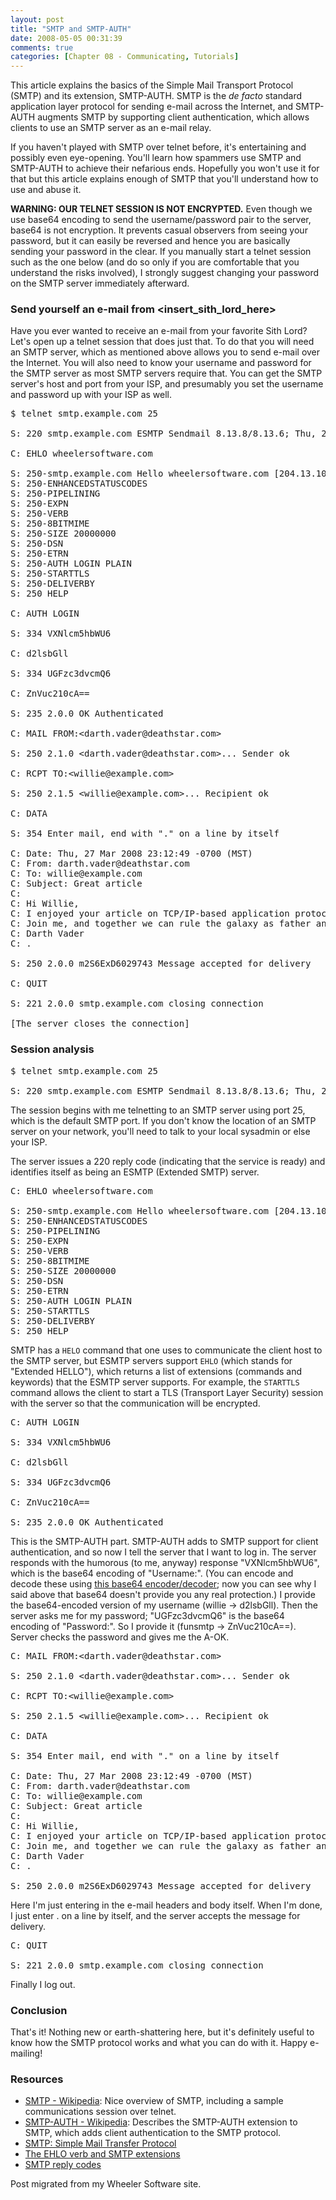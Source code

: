 ```yaml
---
layout: post
title: "SMTP and SMTP-AUTH"
date: 2008-05-05 00:31:39
comments: true
categories: [Chapter 08 - Communicating, Tutorials]
---
```

This article explains the basics of the Simple Mail Transport Protocol (SMTP) and its extension, SMTP-AUTH. SMTP is the <i>de facto</i> standard application layer protocol for sending e-mail across the Internet, and SMTP-AUTH augments SMTP by supporting client authentication, which allows clients to use an SMTP server as an e-mail relay.

If you haven't played with SMTP over telnet before, it's entertaining and possibly even eye-opening. You'll learn how spammers use SMTP and SMTP-AUTH to achieve their nefarious ends. Hopefully you won't use it for that but this article explains enough of SMTP that you'll understand how to use and abuse it.

<div class="alert warning"><strong>WARNING: OUR TELNET SESSION IS NOT ENCRYPTED.</strong> Even though we use base64 encoding to send the username/password pair to the server, base64 is not encryption. It prevents casual observers from seeing your password, but it can easily be reversed and hence you are basically sending your password in the clear. If you manually start a telnet session such as the one below (and do so only if you are comfortable that you understand the risks involved), I strongly suggest changing your password on the SMTP server immediately afterward.</div>

<h3>Send yourself an e-mail from &lt;insert_sith_lord_here&gt;</h3>

Have you ever wanted to receive an e-mail from your favorite Sith Lord? Let's open up a telnet session that does just that. To do that you will need an SMTP server, which as mentioned above allows you to send e-mail over the Internet. You will also need to know your username and password for the SMTP server as most SMTP servers require that. You can get the SMTP server's host and port from your ISP, and presumably you set the username and password up with your ISP as well.

<pre>$ telnet smtp.example.com 25

S: 220 smtp.example.com ESMTP Sendmail 8.13.8/8.13.6; Thu, 27 Mar 2008 23:14:59 -0700

C: EHLO wheelersoftware.com

S: 250-smtp.example.com Hello wheelersoftware.com [204.13.10.15], pleased to meet you
S: 250-ENHANCEDSTATUSCODES
S: 250-PIPELINING
S: 250-EXPN
S: 250-VERB
S: 250-8BITMIME
S: 250-SIZE 20000000
S: 250-DSN
S: 250-ETRN
S: 250-AUTH LOGIN PLAIN
S: 250-STARTTLS
S: 250-DELIVERBY
S: 250 HELP

C: AUTH LOGIN

S: 334 VXNlcm5hbWU6

C: d2lsbGll

S: 334 UGFzc3dvcmQ6

C: ZnVuc210cA==

S: 235 2.0.0 OK Authenticated

C: MAIL FROM:&lt;darth.vader@deathstar.com&gt;

S: 250 2.1.0 &lt;darth.vader@deathstar.com&gt;... Sender ok

C: RCPT TO:&lt;willie@example.com&gt;

S: 250 2.1.5 &lt;willie@example.com&gt;... Recipient ok

C: DATA

S: 354 Enter mail, end with "." on a line by itself

C: Date: Thu, 27 Mar 2008 23:12:49 -0700 (MST)
C: From: darth.vader@deathstar.com
C: To: willie@example.com
C: Subject: Great article
C: 
C: Hi Willie,
C: I enjoyed your article on TCP/IP-based application protocols.
C: Join me, and together we can rule the galaxy as father and son.
C: Darth Vader
C: .

S: 250 2.0.0 m2S6ExD6029743 Message accepted for delivery

C: QUIT

S: 221 2.0.0 smtp.example.com closing connection

[The server closes the connection]</pre>

<h3>Session analysis</h3>

<pre>$ telnet smtp.example.com 25

S: 220 smtp.example.com ESMTP Sendmail 8.13.8/8.13.6; Thu, 27 Mar 2008 23:14:59 -0700</pre>

The session begins with me telnetting to an SMTP server using port 25, which is the default SMTP port. If you don't know the location of an SMTP server on your network, you'll need to talk to your local sysadmin or else your ISP.

The server issues a 220 reply code (indicating that the service is ready) and identifies itself as being an ESMTP (Extended SMTP) server.

<pre>C: EHLO wheelersoftware.com

S: 250-smtp.example.com Hello wheelersoftware.com [204.13.10.15], pleased to meet you
S: 250-ENHANCEDSTATUSCODES
S: 250-PIPELINING
S: 250-EXPN
S: 250-VERB
S: 250-8BITMIME
S: 250-SIZE 20000000
S: 250-DSN
S: 250-ETRN
S: 250-AUTH LOGIN PLAIN
S: 250-STARTTLS
S: 250-DELIVERBY
S: 250 HELP</pre>

SMTP has a <code>HELO</code> command that one uses to communicate the client host to the SMTP server, but ESMTP servers support <code>EHLO</code> (which stands for "Extended HELLO"), which returns a list of extensions (commands and keywords) that the ESMTP server supports. For example, the <code>STARTTLS</code> command allows the client to start a TLS (Transport Layer Security) session with the server so that the communication will be encrypted.
	
<pre>C: AUTH LOGIN

S: 334 VXNlcm5hbWU6

C: d2lsbGll

S: 334 UGFzc3dvcmQ6

C: ZnVuc210cA==

S: 235 2.0.0 OK Authenticated</pre>

	
This is the SMTP-AUTH part. SMTP-AUTH adds to SMTP support for client authentication, and so now I tell the server that I want to log in. The server responds with the humorous (to me, anyway) response "VXNlcm5hbWU6", which is the base64 encoding of "Username:". (You can encode and decode these using <a href="http://www.motobit.com/util/base64-decoder-encoder.asp">this base64 encoder/decoder</a>; now you can see why I said above that base64 doesn't provide you any real protection.) I provide the base64-encoded version of my username (willie &rarr; d2lsbGll). Then the server asks me for my password; "UGFzc3dvcmQ6" is the base64 encoding of "Password:". So I provide it (funsmtp &rarr; ZnVuc210cA==). Server checks the password and gives me the A-OK.
	
<pre>C: MAIL FROM:&lt;darth.vader@deathstar.com&gt;

S: 250 2.1.0 &lt;darth.vader@deathstar.com&gt;... Sender ok

C: RCPT TO:&lt;willie@example.com&gt;

S: 250 2.1.5 &lt;willie@example.com&gt;... Recipient ok

C: DATA

S: 354 Enter mail, end with "." on a line by itself

C: Date: Thu, 27 Mar 2008 23:12:49 -0700 (MST)
C: From: darth.vader@deathstar.com
C: To: willie@example.com
C: Subject: Great article
C: 
C: Hi Willie,
C: I enjoyed your article on TCP/IP-based application protocols.
C: Join me, and together we can rule the galaxy as father and son.
C: Darth Vader
C: .

S: 250 2.0.0 m2S6ExD6029743 Message accepted for delivery</pre>

Here I'm just entering in the e-mail headers and body itself. When I'm done, I just enter . on a line by itself, and the server accepts the message for delivery.

<pre>C: QUIT

S: 221 2.0.0 smtp.example.com closing connection</pre>

Finally I log out.

<h3>Conclusion</h3>

That's it! Nothing new or earth-shattering here, but it's definitely useful to know how the SMTP protocol works and what you can do with it. Happy e-mailing!

<h3>Resources</h3>
<ul>
<li><a href="http://en.wikipedia.org/wiki/Smtp">SMTP - Wikipedia</a>: Nice overview of SMTP, including a sample communications session over telnet.</li>
<li><a href="http://en.wikipedia.org/wiki/SMTP-AUTH">SMTP-AUTH - Wikipedia</a>: Describes the SMTP-AUTH extension to SMTP, which adds client authentication to the SMTP protocol.</li>
<li><a href="http://cr.yp.to/smtp.html">SMTP: Simple Mail Transfer Protocol</a></li>
<li><a href="http://cr.yp.to/smtp/ehlo.html">The EHLO verb and SMTP extensions</a></li>
<li><a href="http://www.greenend.org.uk/rjk/2000/05/21/smtp-replies.html">SMTP reply codes</a></li>
</ul>

<div class="endnote">Post migrated from my Wheeler Software site.</div>
